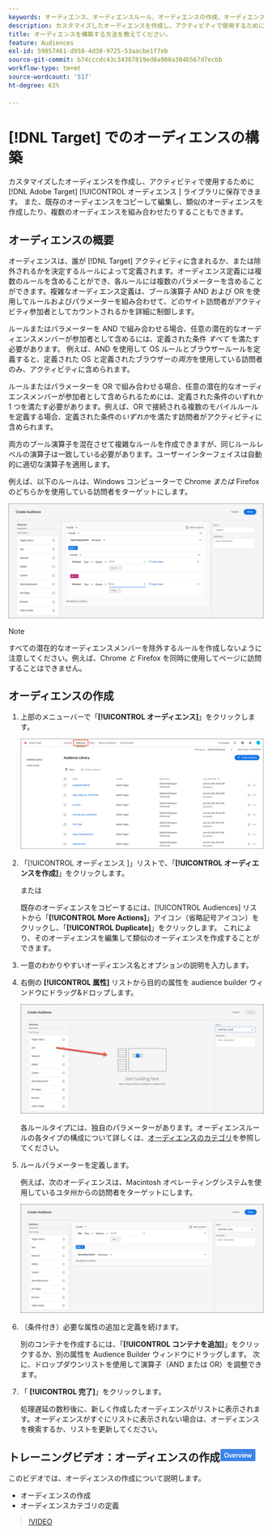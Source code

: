 ```yaml
---
keywords: オーディエンス、オーディエンスルール、オーディエンスの作成、オーディエンスの作成
description: カスタマイズしたオーディエンスを作成し、アクティビティで使用するために  [!DNL Adobe Target] [!UICONTROL Audiences]  ライブラリに保存する方法を説明します。
title: オーディエンスを構築する方法を教えてください。
feature: Audiences
exl-id: 59057461-d958-4d38-9725-53aacbe1f7eb
source-git-commit: b74cccdc43c34367819ed8a908a304b567d7ecbb
workflow-type: tm+mt
source-wordcount: '517'
ht-degree: 61%

---
```


# [!DNL Target] でのオーディエンスの構築

カスタマイズしたオーディエンスを作成し、アクティビティで使用するために [!DNL Adobe Target] [!UICONTROL  オーディエンス ] ライブラリに保存できます。 また、既存のオーディエンスをコピーして編集し、類似のオーディエンスを作成したり、複数のオーディエンスを組み合わせたりすることもできます。

## オーディエンスの概要

オーディエンスは、誰が [!DNL Target] アクティビティに含まれるか、または除外されるかを決定するルールによって定義されます。オーディエンス定義には複数のルールを含めることができ、各ルールには複数のパラメーターを含めることができます。複雑なオーディエンス定義は、ブール演算子 AND および OR を使用してルールおよびパラメーターを組み合わせて、どのサイト訪問者がアクティビティ参加者としてカウントされるかを詳細に制御します。

ルールまたはパラメーターを AND で組み合わせる場合、任意の潜在的なオーディエンスメンバーが参加者として含めるには、定義された条件 *すべて* を満たす必要があります。 例えば、AND を使用して OS ルールとブラウザールールを定義すると、定義された OS と定義されたブラウザーの&#x200B;*両方*&#x200B;を使用している訪問者のみ、アクティビティに含められます。

ルールまたはパラメーターを OR で組み合わせる場合、任意の潜在的なオーディエンスメンバーが参加者として含められるためには、定義された条件のいずれか 1 つを満たす必要があります。例えば、OR で接続される複数のモバイルルールを定義する場合、定義された条件の&#x200B;*いずれか*&#x200B;を満たす訪問者がアクティビティに含められます。

両方のブール演算子を混在させて複雑なルールを作成できますが、同じルールレベルの演算子は一致している必要があります。ユーザーインターフェイスは自動的に適切な演算子を適用します。

例えば、以下のルールは、Windows コンピューターで Chrome *または* Firefox のどちらかを使用している訪問者をターゲットにします。

![オーディエンスを作成](assets/audience_create.png)

>[!NOTE]
>
>すべての潜在的なオーディエンスメンバーを除外するルールを作成しないように注意してください。例えば、Chrome *と* Firefox を同時に使用してページに訪問することはできません。

## オーディエンスの作成

1. 上部のメニューバーで「**[!UICONTROL オーディエンス]**」をクリックします。

   ![](assets/audiences_list.png)

1. 「[!UICONTROL  オーディエンス ]」リストで、「**[!UICONTROL オーディエンスを作成]**」をクリックします。

   または

   既存のオーディエンスをコピーするには、[!UICONTROL Audiences] リストから「**[!UICONTROL More Actions]**」アイコン（省略記号アイコン）をクリックし、「**[!UICONTROL Duplicate]**」をクリックします。 これにより、そのオーディエンスを編集して類似のオーディエンスを作成することができます。

1. 一意のわかりやすいオーディエンス名とオプションの説明を入力します。
1. 右側の **[!UICONTROL 属性]** リストから目的の属性を audience builder ウィンドウにドラッグ&amp;ドロップします。

   ![属性のドラッグ&amp;ドロップ](assets/drag-attribute.png)

   各ルールタイプには、独自のパラメーターがあります。オーディエンスルールの各タイプの構成について詳しくは、[オーディエンスのカテゴリ](/help/c-target/c-audiences/c-target-rules/target-rules.md#concept_E3A77E42F1644503A829B5107B20880D)を参照してください。

1. ルールパラメーターを定義します。

   例えば、次のオーディエンスは、Macintosh オペレーティングシステムを使用しているユタ州からの訪問者をターゲットにします。

   ![Utah/Macintosh オーディエンス](assets/adience-builder.png)

1. （条件付き）必要な属性の追加と定義を続けます。

   別のコンテナを作成するには、「**[!UICONTROL コンテナを追加]**」をクリックするか、別の属性を Audience Builder ウィンドウにドラッグします。 次に、ドロップダウンリストを使用して演算子（AND または OR）を調整できます。

1. 「 **[!UICONTROL 完了]**」をクリックします。

   処理遅延の数秒後に、新しく作成したオーディエンスがリストに表示されます。オーディエンスがすぐにリストに表示されない場合は、オーディエンスを検索するか、リストを更新してください。

## トレーニングビデオ：オーディエンスの作成![概要バッジ](/help/assets/overview.png)

このビデオでは、オーディエンスの作成について説明します。

* オーディエンスの作成
* オーディエンスカテゴリの定義

>[!VIDEO](https://video.tv.adobe.com/v/17392)
